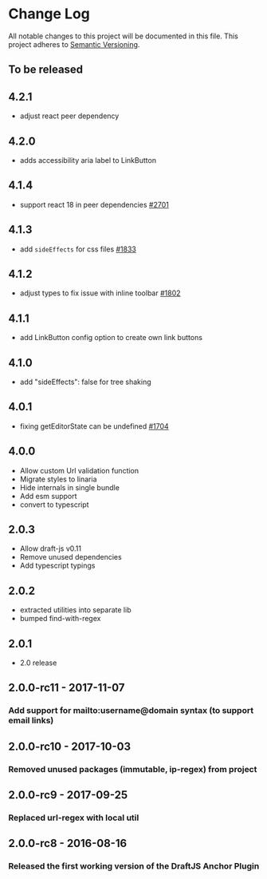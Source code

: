 # Change Log

All notable changes to this project will be documented in this file.
This project adheres to [Semantic Versioning](http://semver.org/).

## To be released

## 4.2.1

- adjust react peer dependency

## 4.2.0

- adds accessibility aria label to LinkButton

## 4.1.4

- support react 18 in peer dependencies [#2701](https://github.com/draft-js-plugins/draft-js-plugins/issues/2701)

## 4.1.3

- add `sideEffects` for css files [#1833](https://github.com/draft-js-plugins/draft-js-plugins/issues/1833)

## 4.1.2

- adjust types to fix issue with inline toolbar [#1802](https://github.com/draft-js-plugins/draft-js-plugins/issues/1802)

## 4.1.1

- add LinkButton config option to create own link buttons

## 4.1.0

- add "sideEffects": false for tree shaking

## 4.0.1

- fixing getEditorState can be undefined [#1704](https://github.com/draft-js-plugins/draft-js-plugins/issues/1704)

## 4.0.0

- Allow custom Url validation function
- Migrate styles to linaria
- Hide internals in single bundle
- Add esm support
- convert to typescript

## 2.0.3

- Allow draft-js v0.11
- Remove unused dependencies
- Add typescript typings

## 2.0.2

- extracted utilities into separate lib
- bumped find-with-regex

## 2.0.1

- 2.0 release

## 2.0.0-rc11 - 2017-11-07

### Add support for mailto:username@domain syntax (to support email links)

## 2.0.0-rc10 - 2017-10-03

### Removed unused packages (immutable, ip-regex) from project

## 2.0.0-rc9 - 2017-09-25

### Replaced url-regex with local util

## 2.0.0-rc8 - 2016-08-16

### Released the first working version of the DraftJS Anchor Plugin
